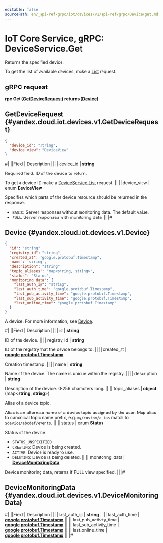 ```yaml
---
editable: false
sourcePath: en/_api-ref-grpc/iot/devices/v1/api-ref/grpc/Device/get.md
---
```


# IoT Core Service, gRPC: DeviceService.Get

Returns the specified device.

To get the list of available devices, make a [List](/docs/iot-core/api-ref/grpc/Device/list#List) request.

## gRPC request

**rpc Get ([GetDeviceRequest](#yandex.cloud.iot.devices.v1.GetDeviceRequest)) returns ([Device](#yandex.cloud.iot.devices.v1.Device))**

## GetDeviceRequest {#yandex.cloud.iot.devices.v1.GetDeviceRequest}

```json
{
  "device_id": "string",
  "device_view": "DeviceView"
}
```

#|
||Field | Description ||
|| device_id | **string**

Required field. ID of the device to return.

To get a device ID make a [DeviceService.List](/docs/iot-core/api-ref/grpc/Device/list#List) request. ||
|| device_view | enum **DeviceView**

Specifies which parts of the device resource should be returned
in the response.

- `BASIC`: Server responses without monitoring data.
The default value.
- `FULL`: Server responses with monitoring data. ||
|#

## Device {#yandex.cloud.iot.devices.v1.Device}

```json
{
  "id": "string",
  "registry_id": "string",
  "created_at": "google.protobuf.Timestamp",
  "name": "string",
  "description": "string",
  "topic_aliases": "map<string, string>",
  "status": "Status",
  "monitoring_data": {
    "last_auth_ip": "string",
    "last_auth_time": "google.protobuf.Timestamp",
    "last_pub_activity_time": "google.protobuf.Timestamp",
    "last_sub_activity_time": "google.protobuf.Timestamp",
    "last_online_time": "google.protobuf.Timestamp"
  }
}
```

A device. For more information, see [Device](/docs/iot-core/concepts/index#device).

#|
||Field | Description ||
|| id | **string**

ID of the device. ||
|| registry_id | **string**

ID of the registry that the device belongs to. ||
|| created_at | **[google.protobuf.Timestamp](https://developers.google.com/protocol-buffers/docs/reference/google.protobuf#timestamp)**

Creation timestamp. ||
|| name | **string**

Name of the device. The name is unique within the registry. ||
|| description | **string**

Description of the device. 0-256 characters long. ||
|| topic_aliases | **object** (map<**string**, **string**>)

Alias of a device topic.

Alias is an alternate name of a device topic assigned by the user. Map alias to canonical topic name prefix, e.g. `my/custom/alias` match to `$device/abcdef/events`. ||
|| status | enum **Status**

Status of the device.

- `STATUS_UNSPECIFIED`
- `CREATING`: Device is being created.
- `ACTIVE`: Device is ready to use.
- `DELETING`: Device is being deleted. ||
|| monitoring_data | **[DeviceMonitoringData](#yandex.cloud.iot.devices.v1.DeviceMonitoringData)**

Device monitoring data, returns if FULL view specified. ||
|#

## DeviceMonitoringData {#yandex.cloud.iot.devices.v1.DeviceMonitoringData}

#|
||Field | Description ||
|| last_auth_ip | **string** ||
|| last_auth_time | **[google.protobuf.Timestamp](https://developers.google.com/protocol-buffers/docs/reference/google.protobuf#timestamp)** ||
|| last_pub_activity_time | **[google.protobuf.Timestamp](https://developers.google.com/protocol-buffers/docs/reference/google.protobuf#timestamp)** ||
|| last_sub_activity_time | **[google.protobuf.Timestamp](https://developers.google.com/protocol-buffers/docs/reference/google.protobuf#timestamp)** ||
|| last_online_time | **[google.protobuf.Timestamp](https://developers.google.com/protocol-buffers/docs/reference/google.protobuf#timestamp)** ||
|#